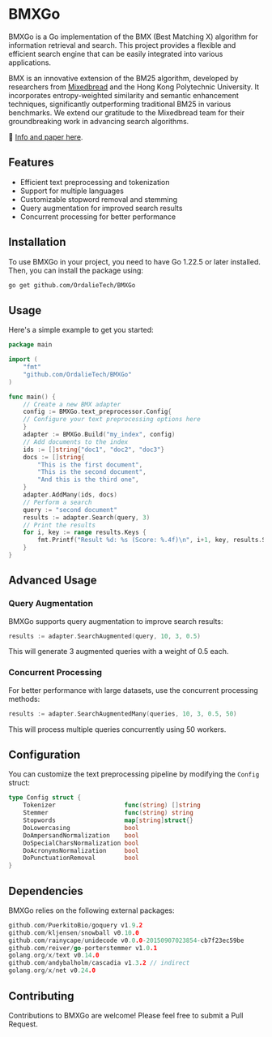 # BMXGo

BMXGo is a Go implementation of the BMX (Best Matching X) algorithm for information retrieval and search. This project provides a flexible and efficient search engine that can be easily integrated into various applications.

BMX is an innovative extension of the BM25 algorithm, developed by researchers from [Mixedbread](https://www.mixedbread.ai) and the Hong Kong Polytechnic University. It incorporates entropy-weighted similarity and semantic enhancement techniques, significantly outperforming traditional BM25 in various benchmarks. We extend our gratitude to the Mixedbread team for their groundbreaking work in advancing search algorithms.

📑 [Info and paper here](https://www.mixedbread.ai/blog/intro-bmx).

## Features

- Efficient text preprocessing and tokenization
- Support for multiple languages
- Customizable stopword removal and stemming
- Query augmentation for improved search results
- Concurrent processing for better performance

## Installation

To use BMXGo in your project, you need to have Go 1.22.5 or later installed. Then, you can install the package using:

```bash
go get github.com/OrdalieTech/BMXGo
```

## Usage

Here's a simple example to get you started:

```go
package main

import (
	"fmt"
	"github.com/OrdalieTech/BMXGo"
)

func main() {
    // Create a new BMX adapter
    config := BMXGo.text_preprocessor.Config{
    // Configure your text preprocessing options here
    }
    adapter := BMXGo.Build("my_index", config)
    // Add documents to the index
    ids := []string{"doc1", "doc2", "doc3"}
    docs := []string{
        "This is the first document",
        "This is the second document",
        "And this is the third one",
    }
    adapter.AddMany(ids, docs)
    // Perform a search
    query := "second document"
    results := adapter.Search(query, 3)
    // Print the results
    for i, key := range results.Keys {
        fmt.Printf("Result %d: %s (Score: %.4f)\n", i+1, key, results.Scores[i])
    }
}
```

## Advanced Usage

### Query Augmentation

BMXGo supports query augmentation to improve search results:

```go
results := adapter.SearchAugmented(query, 10, 3, 0.5)
```

This will generate 3 augmented queries with a weight of 0.5 each.

### Concurrent Processing

For better performance with large datasets, use the concurrent processing methods:

```go
results := adapter.SearchAugmentedMany(queries, 10, 3, 0.5, 50)
```

This will process multiple queries concurrently using 50 workers.

## Configuration

You can customize the text preprocessing pipeline by modifying the `Config` struct:

```go
type Config struct {
	Tokenizer                   func(string) []string
	Stemmer                     func(string) string
	Stopwords                   map[string]struct{}
	DoLowercasing               bool
	DoAmpersandNormalization    bool
	DoSpecialCharsNormalization bool
	DoAcronymsNormalization     bool
	DoPunctuationRemoval        bool
}
```

## Dependencies

BMXGo relies on the following external packages:

```go
github.com/PuerkitoBio/goquery v1.9.2
github.com/kljensen/snowball v0.10.0
github.com/rainycape/unidecode v0.0.0-20150907023854-cb7f23ec59be
github.com/reiver/go-porterstemmer v1.0.1
golang.org/x/text v0.14.0
github.com/andybalholm/cascadia v1.3.2 // indirect
golang.org/x/net v0.24.0
```

## Contributing

Contributions to BMXGo are welcome! Please feel free to submit a Pull Request.


